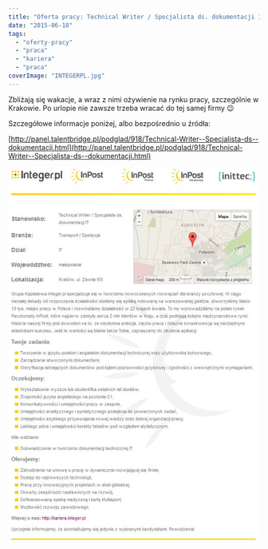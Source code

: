 ```yaml
---
title: "Oferta pracy: Technical Writer / Specjalista ds. dokumentacji IT"
date: "2015-06-18"
tags:
  - "oferty-pracy"
  - "praca"
  - "kariera"
  - "praca"
coverImage: "INTEGERPL.jpg"
---
```


Zbliżają się wakacje, a wraz z nimi ożywienie na rynku pracy, szczególnie w
Krakowie. Po urlopie nie zawsze trzeba wracać do tej samej firmy 😉

Szczegółowe informacje poniżej, albo bezpośrednio u źródła:

[http://panel.talentbridge.pl/podglad/918/Technical-Writer--Specjalista-ds--dokumentacji.html](http://panel.talentbridge.pl/podglad/918/Technical-Writer--Specjalista-ds--dokumentacji.html)

[![Integer_oferta_pracy](images/Integer_oferta_pracy.jpg)](http://techwriter.pl/wp-content/uploads/2015/06/Integer_oferta_pracy.jpg)
